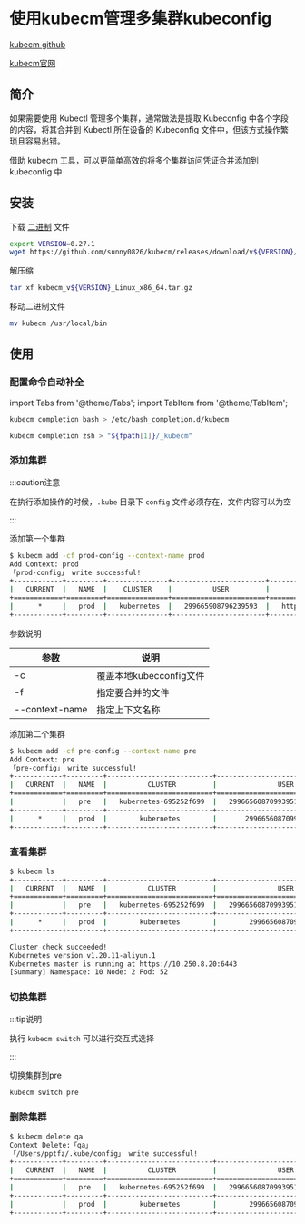 # 使用kubecm管理多集群kubeconfig

[kubecm github](https://github.com/sunny0826/kubecm)

[kubecm官网](https://kubecm.cloud/)



## 简介

如果需要使用 Kubectl 管理多个集群，通常做法是提取 Kubeconfig 中各个字段的内容，将其合并到 Kubectl 所在设备的 Kubeconfig 文件中，但该方式操作繁琐且容易出错。  

借助 kubecm 工具，可以更简单高效的将多个集群访问凭证合并添加到 kubeconfig 中



## 安装

下载 [二进制](https://github.com/sunny0826/kubecm/releases) 文件

```sh
export VERSION=0.27.1
wget https://github.com/sunny0826/kubecm/releases/download/v${VERSION}/kubecm_v${VERSION}_Linux_x86_64.tar.gz
```



解压缩

```sh
tar xf kubecm_v${VERSION}_Linux_x86_64.tar.gz 
```



移动二进制文件

```sh
mv kubecm /usr/local/bin
```



## 使用

### 配置命令自动补全

import Tabs from '@theme/Tabs';
import TabItem from '@theme/TabItem';

<Tabs>
  <TabItem value="bash" label="bash" default>

```sh
kubecm completion bash > /etc/bash_completion.d/kubecm
```

  </TabItem>
  <TabItem value="zsh" label="zsh">

```sh
kubecm completion zsh > "${fpath[1]}/_kubecm"
```



  </TabItem>

</Tabs>





### 添加集群

:::caution注意

在执行添加操作的时候，`.kube` 目录下 `config` 文件必须存在，文件内容可以为空

:::

添加第一个集群

```sh
$ kubecm add -cf prod-config --context-name prod
Add Context: prod 
「prod-config」 write successful!
+------------+---------+---------------+-----------------------+-----------------------------+--------------+
|   CURRENT  |   NAME  |    CLUSTER    |          USER         |            SERVER           |   Namespace  |
+============+=========+===============+=======================+=============================+==============+
|      *     |   prod  |   kubernetes  |   299665908796239593  |   https://10.251.8.25:6443  |    default   |
+------------+---------+---------------+-----------------------+-----------------------------+--------------+
```



参数说明

| 参数           | 说明                    |
| -------------- | ----------------------- |
| -c             | 覆盖本地kubecconfig文件 |
| -f             | 指定要合并的文件        |
| --context-name | 指定上下文名称          |





添加第二个集群

```sh
$ kubecm add -cf pre-config --context-name pre  
Add Context: pre 
「pre-config」 write successful!
+------------+---------+--------------------------+----------------------------------+------------------------------+--------------+
|   CURRENT  |   NAME  |          CLUSTER         |               USER               |            SERVER            |   Namespace  |
+============+=========+==========================+==================================+==============================+==============+
|            |   pre   |   kubernetes-695252f699  |   299665608709939513-695252f699  |   https://10.251.8.25:6443  |    default   |
+------------+---------+--------------------------+----------------------------------+------------------------------+--------------+
|      *     |   prod  |        kubernetes        |       299665608709939513        |   https://10.250.8.20:6443   |    default   |
+------------+---------+--------------------------+----------------------------------+------------------------------+--------------+
```





### 查看集群

```sh
$ kubecm ls
+------------+---------+--------------------------+----------------------------------+------------------------------+--------------+
|   CURRENT  |   NAME  |          CLUSTER         |               USER               |            SERVER            |   Namespace  |
+============+=========+==========================+==================================+==============================+==============+
|            |   pre   |   kubernetes-695252f699  |   299665608709939513-695252f699  |   https://10.251.8.25:6443  |    default   |
+------------+---------+--------------------------+----------------------------------+------------------------------+--------------+
|      *     |   prod  |        kubernetes        |        299665608709939513        |   https://10.250.8.20:6443   |    default   |
+------------+---------+--------------------------+----------------------------------+------------------------------+--------------+

Cluster check succeeded!
Kubernetes version v1.20.11-aliyun.1
Kubernetes master is running at https://10.250.8.20:6443
[Summary] Namespace: 10 Node: 2 Pod: 52 
```



### 切换集群

:::tip说明

执行 `kubecm switch`  可以进行交互式选择

:::

切换集群到pre

```sh
kubecm switch pre
```



### 删除集群

```sh
$ kubecm delete qa
Context Delete:「qa」
「/Users/pptfz/.kube/config」 write successful!
+------------+---------+--------------------------+----------------------------------+------------------------------+--------------+
|   CURRENT  |   NAME  |          CLUSTER         |               USER               |            SERVER            |   Namespace  |
+============+=========+==========================+==================================+==============================+==============+
|            |   pre   |   kubernetes-695252f699  |   299665608709939513-695252f699  |   https://10.251.8.25:6443  |    default   |
+------------+---------+--------------------------+----------------------------------+------------------------------+--------------+
|            |   prod  |        kubernetes        |        299665608709939513        |   https://10.250.8.20:6443   |    default   |
+------------+---------+--------------------------+----------------------------------+------------------------------+--------------+
```



